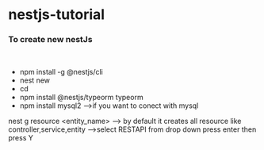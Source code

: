 # nestjs-tutorial
<h3>To create new nestJs</h3><br>
<div>
  <ul>
    <li>npm install -g @nestjs/cli</li>
    <li>nest new <file_name></li>
    <li>cd <file_name></li>
    <li>npm install @nestjs/typeorm typeorm</li>
    <li>npm install mysql2 -->if you want to conect with mysql</li>
  </ul>
</div>


nest g resource <entity_name> --> by default it creates all resource like controller,service,entity
                              -->select RESTAPI from drop down press enter then press Y
